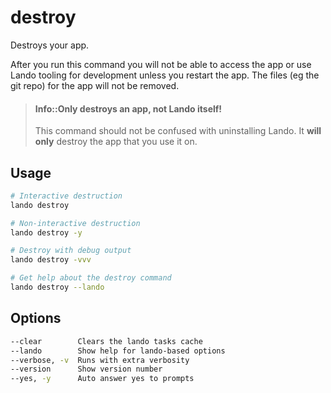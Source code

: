 destroy
=======

Destroys your app.

After you run this command you will not be able to access the app or use Lando tooling for development unless you restart the app. The files (eg the git repo) for the app will not be removed.

> #### Info::Only destroys an app, not Lando itself!
>
> This command should not be confused with uninstalling Lando. It **will only** destroy the app that you use it on.

Usage
-----

```bash
# Interactive destruction
lando destroy

# Non-interactive destruction
lando destroy -y

# Destroy with debug output
lando destroy -vvv

# Get help about the destroy command
lando destroy --lando
```

Options
-------

```bash
--clear        Clears the lando tasks cache
--lando        Show help for lando-based options
--verbose, -v  Runs with extra verbosity
--version      Show version number
--yes, -y      Auto answer yes to prompts
```
